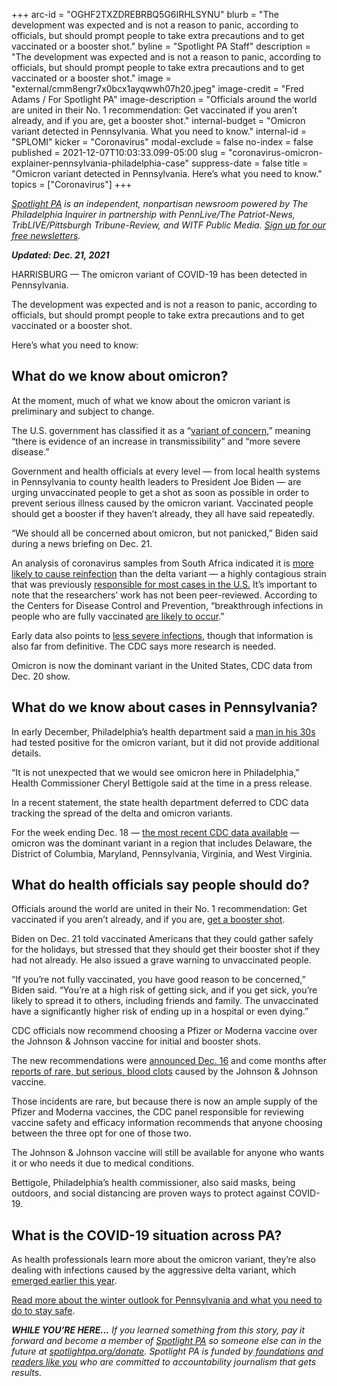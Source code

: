 +++
arc-id = "OGHF2TXZDREBRBQ5G6IRHLSYNU"
blurb = "The development was expected and is not a reason to panic, according to officials, but should prompt people to take extra precautions and to get vaccinated or a booster shot."
byline = "Spotlight PA Staff"
description = "The development was expected and is not a reason to panic, according to officials, but should prompt people to take extra precautions and to get vaccinated or a booster shot."
image = "external/cmm8engr7x0bcx1ayqwwh07h20.jpeg"
image-credit = "Fred Adams / For Spotlight PA"
image-description = "Officials around the world are united in their No. 1 recommendation: Get vaccinated if you aren’t already, and if you are, get a booster shot."
internal-budget = "Omicron variant detected in Pennsylvania. What you need to know."
internal-id = "SPLOMI"
kicker = "Coronavirus"
modal-exclude = false
no-index = false
published = 2021-12-07T10:03:33.099-05:00
slug = "coronavirus-omicron-explainer-pennsylvania-philadelphia-case"
suppress-date = false
title = "Omicron variant detected in Pennsylvania. Here’s what you need to know."
topics = ["Coronavirus"]
+++

<a href="https://www.spotlightpa.org/"><i>Spotlight PA</i></a><i> is an independent, nonpartisan newsroom powered by The Philadelphia Inquirer in partnership with PennLive/The Patriot-News, TribLIVE/Pittsburgh Tribune-Review, and WITF Public Media. </i><a href="https://www.spotlightpa.org/newsletters"><i>Sign up for our free newsletters</i></a><i>.</i>

<i><b>Updated: Dec. 21, 2021</b></i>

HARRISBURG — The omicron variant of COVID-19 has been detected in Pennsylvania.

The development was expected and is not a reason to panic, according to officials, but should prompt people to take extra precautions and to get vaccinated or a booster shot.

Here’s what you need to know:

<script src="https://www.spotlightpa.org/embed.js" async></script><div data-spl-embed-version="1" data-spl-src="https://www.spotlightpa.org/embeds/newsletter/"></div>

## What do we know about omicron?

At the moment, much of what we know about the omicron variant is preliminary and subject to change.

The U.S. government has classified it as a “<a href="https://web.archive.org/20211206193726/https://www.cdc.gov/coronavirus/2019-ncov/variants/variant-classifications.html?CDC_AA_refVal=https%3A%2F%2Fwww.cdc.gov%2Fcoronavirus%2F2019-ncov%2Fvariants%2Fvariant-info.html#anchor_1632154493691">variant of concern</a>,” meaning “there is evidence of an increase in transmissibility” and “more severe disease.”

Government and health officials at every level — from local health systems in Pennsylvania to county health leaders to President Joe Biden — are urging unvaccinated people to get a shot as soon as possible in order to prevent serious illness caused by the omicron variant. Vaccinated people should get a booster if they haven’t already, they all have said repeatedly.

“We should all be concerned about omicron, but not panicked,” Biden said during a news briefing on Dec. 21.

An analysis of coronavirus samples from South Africa indicated it is <a href="https://www.washingtonpost.com/world/2021/12/03/omicron-covid-variant-delta-reinfection/">more likely to cause reinfection</a> than the delta variant — a highly contagious strain that was previously <a href="https://web.archive.org/20211201000742/https://covid.cdc.gov/covid-data-tracker/#variant-proportions">responsible for most cases in the U.S.</a> It’s important to note that the researchers’ work has not been peer-reviewed. According to the Centers for Disease Control and Prevention, “breakthrough infections in people who are fully vaccinated <a href="https://web.archive.org/20211205004943/https://www.cdc.gov/coronavirus/2019-ncov/variants/omicron-variant.html">are likely to occur</a>.”

Early data also points to <a href="https://www.statnews.com/2021/12/04/omicron-covid19-south-africa-data/">less severe infections</a>, though that information is also far from definitive. The CDC says more research is needed.

Omicron is now the dominant variant in the United States, CDC data from Dec. 20 show.

## What do we know about cases in Pennsylvania?

In early December, Philadelphia’s health department said a <a href="https://www.phila.gov/2021-12-03-first-case-of-covid-19-omicron-variant-identified-in-philadelphia-resident/">man in his 30s</a> had tested positive for the omicron variant, but it did not provide additional details.

“It is not unexpected that we would see omicron here in Philadelphia,” Health Commissioner Cheryl Bettigole said at the time in a press release.

In a recent statement, the state health department deferred to CDC data tracking the spread of the delta and omicron variants.

For the week ending Dec. 18 — <a href="https://web.archive.org/20211201000742/https://covid.cdc.gov/covid-data-tracker/#variant-proportions">the most recent CDC data available</a> — omicron was the dominant variant in a region that includes Delaware, the District of Columbia, Maryland, Pennsylvania, Virginia, and West Virginia.

## What do health officials say people should do?

Officials around the world are united in their No. 1 recommendation: Get vaccinated if you aren’t already, and if you are, <a href="https://www.spotlightpa.org/news/2021/10/pa-where-to-get-covid-booster-shot/">get a booster shot</a>.

Biden on Dec. 21 told vaccinated Americans that they could gather safely for the holidays, but stressed that they should get their booster shot if they had not already. He also issued a grave warning to unvaccinated people.

“If you’re not fully vaccinated, you have good reason to be concerned,” Biden said. “You’re at a high risk of getting sick, and if you get sick, you’re likely to spread it to others, including friends and family. The unvaccinated have a significantly higher risk of ending up in a hospital or even dying.”

CDC officials now recommend choosing a Pfizer or Moderna vaccine over the Johnson &amp; Johnson vaccine for initial and booster shots.

The new recommendations were <a href="https://web.archive.org/20211217010143/https://www.cdc.gov/media/releases/2021/s1216-covid-19-vaccines.html">announced Dec. 16</a> and come months after <a href="https://www.spotlightpa.org/news/2021/10/pa-where-to-get-covid-booster-shot/">reports of rare, but serious, blood clots</a> caused by the Johnson &amp; Johnson vaccine.

<script src="https://www.spotlightpa.org/embed.js" async></script><div data-spl-embed-version="1" data-spl-src="https://www.spotlightpa.org/embeds/donate/?eyebrow_text=SUPPORT%20SPOTLIGHT%20PA&cta_text=YES%2C%20TRIPLE%20MY%20GIFT&teaser_text=Support%20Spotlight%20PA's%20vital%20investigative%20journalism%20for%20Pennsylvania%20and%20for%20a%20limited%20time%2C%20all%20gifts%20will%20be%20TRIPLED."></div>

Those incidents are rare, but because there is now an ample supply of the Pfizer and Moderna vaccines, the CDC panel responsible for reviewing vaccine safety and efficacy information recommends that anyone choosing between the three opt for one of those two.

The Johnson &amp; Johnson vaccine will still be available for anyone who wants it or who needs it due to medical conditions.

Bettigole, Philadelphia’s health commissioner, also said masks, being outdoors, and social distancing are proven ways to protect against COVID-19.

## What is the COVID-19 situation across PA?

As health professionals learn more about the omicron variant, they’re also dealing with infections caused by the aggressive delta variant, which <a href="https://www.spotlightpa.org/news/2021/08/pennsylvania-covid-delta-variant-masks-booster-shots-explainer/">emerged earlier this year</a>.

<a href="https://www.spotlightpa.org/news/2021/12/pa-covid19-cdc-holiday-guide-vaccines/">Read more about the winter outlook for Pennsylvania and what you need to do to stay safe</a>.

<i><b>WHILE YOU’RE HERE...</b></i><i> If you learned something from this story, pay it forward and become a member of </i><a href="https://www.spotlightpa.org/"><i>Spotlight PA</i></a><i> so someone else can in the future at </i><a href="https://www.spotlightpa.org/donate"><i>spotlightpa.org/donate</i></a><i>. Spotlight PA is funded by</i><a href="https://www.spotlightpa.org/support"><i> foundations</i></a><i> </i><a href="https://www.spotlightpa.org/support"><i>and readers like you</i></a><i> who are committed to accountability journalism that gets results.</i>
